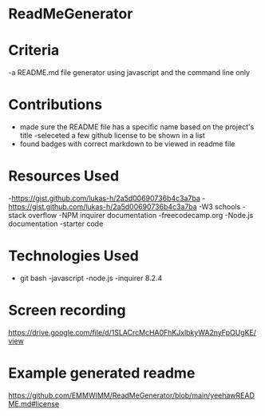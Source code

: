 # ReadMeGenerator

# Criteria
-a README.md file generator using javascript and the command line only


# Contributions
- made sure the README file has a specific name based on the project's title
-seleceted a few github license to be shown in a list
- found badges with correct markdown to be viewed in readme file

# Resources Used
-https://gist.github.com/lukas-h/2a5d00690736b4c3a7ba
-https://gist.github.com/lukas-h/2a5d00690736b4c3a7ba
-W3 schools
-stack overflow
-NPM inquirer documentation
-freecodecamp.org
-Node.js documentation
-starter code


# Technologies Used
- git bash
-javascript
-node.js
-inquirer 8.2.4


# Screen recording
https://drive.google.com/file/d/1SLACrcMcHA0FhKJxlbkyWA2nyFpOUgKE/view

# Example generated readme
https://github.com/EMMWIMM/ReadMeGenerator/blob/main/yeehawREADME.md#license
